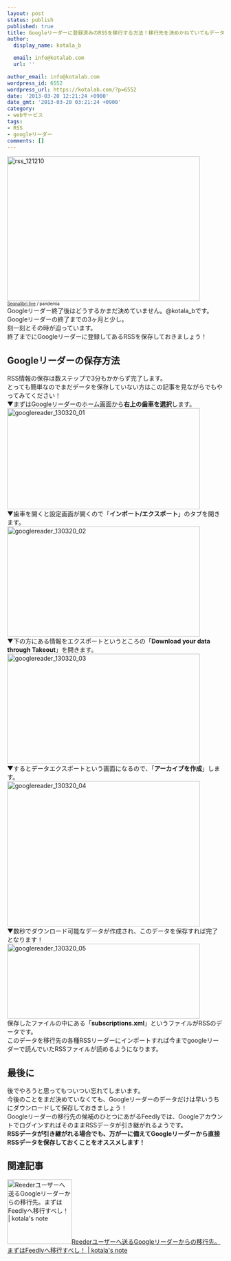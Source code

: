 ```yaml
---
layout: post
status: publish
published: true
title: Googleリーダーに登録済みのRSSを移行する方法！移行先を決めかねていてもデータだけは保存しておこう！
author:
  display_name: kotala_b

  email: info@kotalab.com
  url: ''

author_email: info@kotalab.com
wordpress_id: 6552
wordpress_url: https://kotalab.com/?p=6552
date: '2013-03-20 12:21:24 +0900'
date_gmt: '2013-03-20 03:21:24 +0900'
category:
- webサービス
tags:
- RSS
- googleリーダー
comments: []
---
```

<p><img src="https://kotalab.com/wp-content/uploads/rss_121210-448x336.jpg" alt="rss_121210" width="448" height="336" class="alignnone size-large wp-image-4666" /><br />
<span style="font-size:10px;"><a href="https://www.flickr.com/photos/pandemia/457723666/" target="_blank">Segnalibri live</a> / pandemia</span><br />
Googleリーダー終了後はどうするかまだ決めていません。@kotala_bです。<br />
Googleリーダーの終了までの3ヶ月と少し。<br />
刻一刻とその時が迫っています。<br />
終了までにGoogleリーダーに登録してあるRSSを保存しておきましょう！<br />
</p>
<!--more-->
<h2>Googleリーダーの保存方法</h2>
<p>RSS情報の保存は数ステップで3分もかからず完了します。<br />
とっても簡単なのでまだデータを保存していない方はこの記事を見ながらでもやってみてください！<br />
▼まずはGoogleリーダーのホーム画面から<strong>右上の歯車を選択</strong>します。<br />
<img src="https://kotalab.com/wp-content/uploads/googlereader_130320_01-448x235.jpg" alt="googlereader_130320_01" width="448" height="235" class="alignnone size-large wp-image-6553" /><br />
▼歯車を開くと設定画面が開くので「<strong>インポート/エクスポート</strong>」のタブを開きます。<br />
<img src="https://kotalab.com/wp-content/uploads/googlereader_130320_02-448x256.jpg" alt="googlereader_130320_02" width="448" height="256" class="alignnone size-large wp-image-6554" /><br />
▼下の方にある情報をエクスポートというところの「<strong>Download your data through Takeout</strong>」を開きます。<br />
<img src="https://kotalab.com/wp-content/uploads/googlereader_130320_03-448x256.jpg" alt="googlereader_130320_03" width="448" height="256" class="alignnone size-large wp-image-6555" /><br />
▼するとデータエクスポートという画面になるので、「<strong>アーカイブを作成</strong>」します。<br />
<img src="https://kotalab.com/wp-content/uploads/googlereader_130320_04-448x338.jpg" alt="googlereader_130320_04" width="448" height="338" class="alignnone size-large wp-image-6556" /><br />
▼数秒でダウンロード可能なデータが作成され、このデータを保存すれば完了となります！<br />
<img src="https://kotalab.com/wp-content/uploads/googlereader_130320_05-448x174.jpg" alt="googlereader_130320_05" width="448" height="174" class="alignnone size-large wp-image-6557" /><br />
保存したファイルの中にある「<strong>subscriptions.xml</strong>」というファイルがRSSのデータです。<br />
このデータを移行先の各種RSSリーダーにインポートすれば今までgoogleリーダーで読んでいたRSSファイルが読めるようになります。</p>
<h2>最後に</h2>
<p>後でやろうと思ってもついつい忘れてしまいます。<br />
今後のことをまだ決めていなくても、Googleリーダーのデータだけは早いうちにダウンロードして保存しておきましょう！<br />
Googleリーダーの移行先の候補のひとつにあがるFeedlyでは、GoogleアカウントでログインすればそのままRSSデータが引き継がれるようです。<br />
<strong>RSSデータが引き継がれる場合でも、万が一に備えてGoogleリーダーから直接RSSデータを保存しておくことをオススメします！</strong></p>
<h2 class="rele">関連記事</h2>
<p><a href="https://kotalab.com/reeder-feedly" target="_blank"><img  class="alignleft" src="https://kotalab.com/wp-content/uploads/reeder_130628-300x300.jpg" alt="Reederユーザーへ送るGoogleリーダーからの移行先。まずはFeedlyへ移行すべし！ | kotala's note" width="150" /></a><a href="https://kotalab.com/reeder-feedly" target="_blank">Reederユーザーへ送るGoogleリーダーからの移行先。まずはFeedlyへ移行すべし！ | kotala's note</a><br style="clear:both;" /></p>
